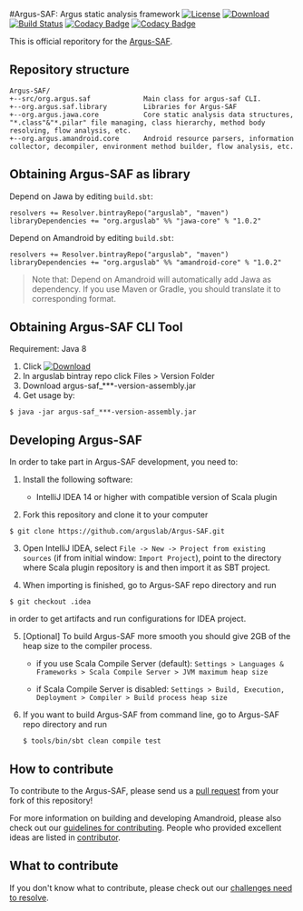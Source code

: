 #Argus-SAF: Argus static analysis framework
[![License](https://img.shields.io/badge/License-EPL%201.0-red.svg)](https://opensource.org/licenses/EPL-1.0) 
[![Download](https://api.bintray.com/packages/arguslab/maven/argus-saf/images/download.svg)](https://bintray.com/arguslab/maven/argus-saf/_latestVersion)
[![Build Status](https://travis-ci.org/arguslab/Argus-SAF.svg?branch=master)](https://travis-ci.org/arguslab/Argus-SAF)
[![Codacy Badge](https://api.codacy.com/project/badge/Grade/1a59d168b6fc42faaed643249ac3e2f5)](https://www.codacy.com/app/fgwei521/Argus-SAF?utm_source=github.com&amp;utm_medium=referral&amp;utm_content=arguslab/Argus-SAF&amp;utm_campaign=Badge_Grade)
[![Codacy Badge](https://api.codacy.com/project/badge/Coverage/1a59d168b6fc42faaed643249ac3e2f5)](https://www.codacy.com/app/fgwei521/Argus-SAF?utm_source=github.com&amp;utm_medium=referral&amp;utm_content=arguslab/Argus-SAF&amp;utm_campaign=Badge_Coverage)

This is official reporitory for the [Argus-SAF](http://amandroid.sireum.org/).

## Repository structure

```
Argus-SAF/
+--src/org.argus.saf             Main class for argus-saf CLI.
+--org.argus.saf.library         Libraries for Argus-SAF
+--org.argus.jawa.core           Core static analysis data structures, "*.class"&"*.pilar" file managing, class hierarchy, method body resolving, flow analysis, etc.
+--org.argus.amandroid.core      Android resource parsers, information collector, decompiler, environment method builder, flow analysis, etc.
```

## Obtaining Argus-SAF as library

Depend on Jawa by editing
`build.sbt`:

```
resolvers += Resolver.bintrayRepo("arguslab", "maven")
libraryDependencies += "org.arguslab" %% "jawa-core" % "1.0.2"
```

Depend on Amandroid by editing
`build.sbt`:

```
resolvers += Resolver.bintrayRepo("arguslab", "maven")
libraryDependencies += "org.arguslab" %% "amandroid-core" % "1.0.2"
```

> Note that: Depend on Amandroid will automatically add Jawa as dependency. If you use Maven or Gradle, you should translate it to corresponding format.

## Obtaining Argus-SAF CLI Tool

Requirement: Java 8

1. Click [![Download](https://api.bintray.com/packages/arguslab/maven/argus-saf/images/download.svg)](https://bintray.com/arguslab/maven/argus-saf/_latestVersion)
2. In arguslab bintray repo click Files > Version Folder
3. Download argus-saf_***-version-assembly.jar
4. Get usage by:
  
 ```
 $ java -jar argus-saf_***-version-assembly.jar
 ```

## Developing Argus-SAF

In order to take part in Argus-SAF development, you need to:

1. Install the following software:
    - IntelliJ IDEA 14 or higher with compatible version of Scala plugin

2. Fork this repository and clone it to your computer

  ```
  $ git clone https://github.com/arguslab/Argus-SAF.git
  ```

3. Open IntelliJ IDEA, select `File -> New -> Project from existing sources`
(if from initial window: `Import Project`), point to
the directory where Scala plugin repository is and then import it as SBT project.

4. When importing is finished, go to Argus-SAF repo directory and run

  ```
  $ git checkout .idea
  ```

  in order to get artifacts and run configurations for IDEA project.

5. [Optional] To build Argus-SAF more smooth you should give 2GB of the heap size to the compiler process.
   - if you use Scala Compile Server (default):
   ```Settings > Languages & Frameworks > Scala Compile Server > JVM maximum heap size```

   - if Scala Compile Server is disabled:
   ```Settings > Build, Execution, Deployment > Compiler > Build process heap size```
   
6. If you want to build Argus-SAF from command line, go to Argus-SAF repo directory and run

   ```
   $ tools/bin/sbt clean compile test
   ```

## How to contribute

To contribute to the Argus-SAF, please send us a [pull request](https://help.github.com/articles/using-pull-requests/#fork--pull) from your fork of this repository!

For more information on building and developing Amandroid, please also check out our [guidelines for contributing](CONTRIBUTING.md). People who provided excellent ideas are listed in [contributor](CONTRIBUTOR.md).
 
## What to contribute

If you don't know what to contribute, please check out our [challenges need to resolve](CHALLENGE.md).